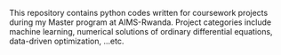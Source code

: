 This repository contains python codes written for coursework projects during my Master program at AIMS-Rwanda. Project categories include machine learning, numerical solutions of
ordinary differential equations, data-driven optimization, ...etc.
